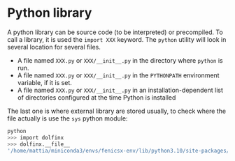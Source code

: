 # Python library

A python library can be source code (to be interpreted) or precompiled. To call a library, it is used the
```import XXX``` keyword. The ```python``` utility will look in several location for several files.

-  A file named ```XXX.py``` or ```XXX/__init__.py``` in the directory where ```python``` is run. 
-  A file named ```XXX.py``` or ```XXX/__init__.py``` in the ```PYTHONPATH``` environment variable, if it is set.
-  A file named ```XXX.py``` or ```XXX/__init__.py``` in an installation-dependent list of directories configured at the time Python is installed

The last one is where external library are stored usually, to check where the file actually is use the ```sys``` python module:

```sh
python 
>>> import dolfinx
>>> dolfinx.__file__
'/home/mattia/miniconda3/envs/fenicsx-env/lib/python3.10/site-packages/dolfinx/__init__.py'
```

<!--  Script to show the footer   -->
<html>
<script
    src="https://code.jquery.com/jquery-3.3.1.js"
    integrity="sha256-2Kok7MbOyxpgUVvAk/HJ2jigOSYS2auK4Pfzbm7uH60="
    crossorigin="anonymous">
</script>
<script>
$(function(){
  $("#footer").load("../footers/footer.html");
});
</script>
<body>
<div id="footer"></div>
</body>
</html>
